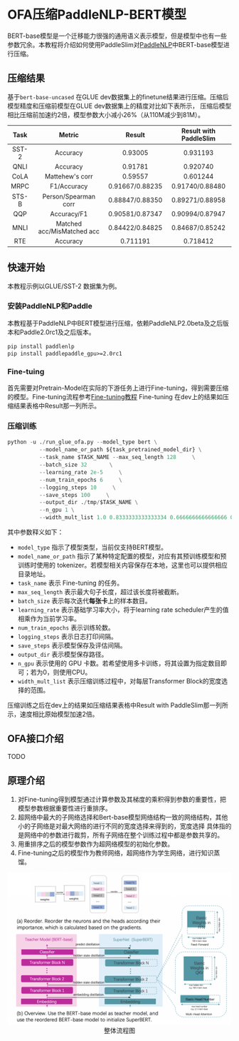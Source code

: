 # OFA压缩PaddleNLP-BERT模型

BERT-base模型是一个迁移能力很强的通用语义表示模型，但是模型中也有一些参数冗余。本教程将介绍如何使用PaddleSlim对[PaddleNLP](https://github.com/PaddlePaddle/models/tree/develop/PaddleNLP/)中BERT-base模型进行压缩。

## 压缩结果

基于`bert-base-uncased` 在GLUE dev数据集上的finetune结果进行压缩。压缩后模型精度和压缩前模型在GLUE dev数据集上的精度对比如下表所示， 压缩后模型相比压缩前加速约2倍，模型参数大小减小26%（从110M减少到81M）。

| Task  | Metric                       | Result            | Result with PaddleSlim |
|:-----:|:----------------------------:|:-----------------:|:----------------------:|
| SST-2 | Accuracy                     |      0.93005      |       0.931193         |
| QNLI  | Accuracy                     |      0.91781      |       0.920740         |
| CoLA  | Mattehew's corr              |      0.59557      |       0.601244         |
| MRPC  | F1/Accuracy                  |  0.91667/0.88235  |   0.91740/0.88480      |
| STS-B | Person/Spearman corr         |  0.88847/0.88350  |   0.89271/0.88958      |
| QQP   | Accuracy/F1                  |  0.90581/0.87347  |   0.90994/0.87947      |
| MNLI  | Matched acc/MisMatched acc   |  0.84422/0.84825  |   0.84687/0.85242      |
| RTE   | Accuracy                     |      0.711191     |       0.718412         |

## 快速开始
本教程示例以GLUE/SST-2 数据集为例。

### 安装PaddleNLP和Paddle
本教程基于PaddleNLP中BERT模型进行压缩，依赖PaddleNLP2.0beta及之后版本和Paddle2.0rc1及之后版本。

```shell
pip install paddlenlp
pip install paddlepaddle_gpu>=2.0rc1
```

### Fine-tuing
首先需要对Pretrain-Model在实际的下游任务上进行Fine-tuning，得到需要压缩的模型。Fine-tuning流程参考[Fine-tuning教程](https://github.com/PaddlePaddle/models/tree/develop/PaddleNLP/examples/bert)
Fine-tuning 在dev上的结果如压缩结果表格中Result那一列所示。

### 压缩训练

```python
python -u ./run_glue_ofa.py --model_type bert \
          --model_name_or_path ${task_pretrained_model_dir} \
          --task_name $TASK_NAME --max_seq_length 128     \
          --batch_size 32       \
          --learning_rate 2e-5     \
          --num_train_epochs 6     \
          --logging_steps 10     \
          --save_steps 100     \
          --output_dir ./tmp/$TASK_NAME \
          --n_gpu 1 \
          --width_mult_list 1.0 0.8333333333333334 0.6666666666666666 0.5
```
其中参数释义如下：
- `model_type` 指示了模型类型，当前仅支持BERT模型。
- `model_name_or_path` 指示了某种特定配置的模型，对应有其预训练模型和预训练时使用的 tokenizer。若模型相关内容保存在本地，这里也可以提供相应目录地址。
- `task_name` 表示 Fine-tuning 的任务。
- `max_seq_length` 表示最大句子长度，超过该长度将被截断。
- `batch_size` 表示每次迭代**每张卡**上的样本数目。
- `learning_rate` 表示基础学习率大小，将于learning rate scheduler产生的值相乘作为当前学习率。
- `num_train_epochs` 表示训练轮数。
- `logging_steps` 表示日志打印间隔。
- `save_steps` 表示模型保存及评估间隔。
- `output_dir` 表示模型保存路径。
- `n_gpu` 表示使用的 GPU 卡数。若希望使用多卡训练，将其设置为指定数目即可；若为0，则使用CPU。
- `width_mult_list` 表示压缩训练过程中，对每层Transformer Block的宽度选择的范围。

压缩训练之后在dev上的结果如压缩结果表格中Result with PaddleSlim那一列所示，速度相比原始模型加速2倍。

## OFA接口介绍
TODO

## 原理介绍

1. 对Fine-tuning得到模型通过计算参数及其梯度的乘积得到参数的重要性，把模型参数根据重要性进行重排序。
2. 超网络中最大的子网络选择和Bert-base模型网络结构一致的网络结构，其他小的子网络是对最大网络的进行不同的宽度选择来得到的，宽度选择
具体指的是网络中的参数进行裁剪，所有子网络在整个训练过程中都是参数共享的。
2. 用重排序之后的模型参数作为超网络模型的初始化参数。
3. Fine-tuning之后的模型作为教师网络，超网络作为学生网络，进行知识蒸馏。

<p align="center">
<img src="../../../docs/images/algo/ofa_bert.jpg" width="950"/><br />
整体流程图
</p>
